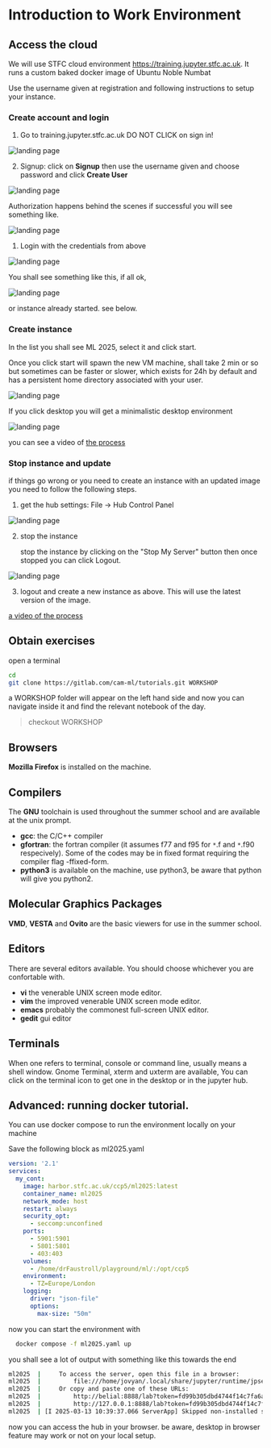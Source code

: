 # Introduction to Work Environment

## Access the cloud

We will use STFC cloud environment
<https://training.jupyter.stfc.ac.uk>. It runs a custom baked docker
image of Ubuntu Noble Numbat

Use the username given at registration and following instructions to
setup your instance.

### Create account and login

1.  Go to training.jupyter.stfc.ac.uk DO NOT CLICK on sign in!

   ![landing page](figs/01-startup-screen.webp)

2.  Signup: click on **Signup** then use the username given and choose
    password and click **Create User**

   ![landing page](figs/02-signup.webp)

Authorization happens behind the scenes if successful you will see
something like.

![landing page](figs/03-success.webp)

1.  Login with the credentials from above


   ![landing page](figs/04-login.webp)

You shall see something like this, if all ok,

![landing page](figs/05-success.webp)

or instance already started. see below.

### Create instance

In the list you shall see ML 2025, select it and click start.

Once you click start will spawn the new VM machine, shall take 2 min or
so but sometimes can be faster or slower, which exists for 24h by
default and has a persistent home directory associated with your user.


   ![landing page](figs/06-instance.webp)

If you click desktop you will get a minimalistic desktop environment

   ![landing page](figs/07-desktop.webp)

you can see a video of [the process](https://youtu.be/0D6qKeVWuYk)

### Stop instance and update

if things go wrong or you need to create an instance with an updated
image you need to follow the following steps.

1.  get the hub settings: File -\> Hub Control Panel

   ![landing page](figs/01-hub.webp)

2.  stop the instance

    stop the instance by clicking on the "Stop My Server" button then
    once stopped you can click Logout.

   ![landing page](figs/02-stop.webp)


3.  logout and create a new instance as above. This will use the latest
    version of the image.

[a video of the process](https://youtu.be/R0rEl9DbG3k)


## Obtain exercises

open a terminal

``` bash
cd
git clone https://gitlab.com/cam-ml/tutorials.git WORKSHOP
```

a WORKSHOP folder will appear on the left hand side and now you can
navigate inside it and find the relevant notebook of the day.

> checkout WORKSHOP

## Browsers

**Mozilla Firefox** is installed on the machine.

## Compilers

The **GNU** toolchain is used throughout the summer school and are
available at the unix prompt.

-   **gcc**: the C/C++ compiler
-   **gfortran**: the fortran compiler (it assumes f77 and f95 for `*`.f
    and `*`.f90 respecively). Some of the codes may be in fixed format
    requiring the compiler flag -ffixed-form.
-   **python3** is available on the machine, use python3, be aware that
    python will give you python2.

## Molecular Graphics Packages

**VMD**, **VESTA** and **Ovito** are the basic viewers for use in the summer school.

## Editors

There are several editors available. You should choose whichever you are
confortable with.

-   **vi** the venerable UNIX screen mode editor.
-   **vim** the improved venerable UNIX screen mode editor.
-   **emacs** probably the commonest full-screen UNIX editor.
-   **gedit** gui editor

## Terminals

When one refers to terminal, console or command line, usually means a
shell window. Gnome Terminal, xterm and uxterm are available, You can
click on the terminal icon to get one in the desktop or in the jupyter
hub.


## Advanced: running docker tutorial.

You can use docker compose to run the environment locally on your machine

Save the following block as ml2025.yaml

```yaml
version: '2.1'
services:
  my_cont:
    image: harbor.stfc.ac.uk/ccp5/ml2025:latest
    container_name: ml2025
    network_mode: host
    restart: always
    security_opt:
      - seccomp:unconfined
    ports:
      - 5901:5901
      - 5801:5801
      - 403:403
    volumes:
      - /home/drFaustroll/playground/ml/:/opt/ccp5
    environment:
      - TZ=Europe/London
    logging:
      driver: "json-file"
      options:
        max-size: "50m"
```

now you can start the environment with

```bash
  docker compose -f ml2025.yaml up
```


you shall see a lot of output with something like this towards the end

```bash
ml2025  |     To access the server, open this file in a browser:
ml2025  |         file:///home/jovyan/.local/share/jupyter/runtime/jpserver-7-open.html
ml2025  |     Or copy and paste one of these URLs:
ml2025  |         http://belial:8888/lab?token=fd99b305dbd4744f14c7fa6ad14f85435c8e861b8f330c96
ml2025  |         http://127.0.0.1:8888/lab?token=fd99b305dbd4744f14c7fa6ad14f85435c8e861b8f330c96
ml2025  | [I 2025-03-13 10:39:37.066 ServerApp] Skipped non-installed server(s): bash-language-server, dockerfile-language-server-nodejs, javascript-typescript-langserver, jedi-language-server, julia-language-server, pyright, python-language-server, python-lsp-server, r-languageserver, sql-language-server, texlab, typescript-language-server, unified-language-server, vscode-css-languageserver-bin, vscode-html-languageserver-bin, vscode-json-languageserver-bin, yaml-language-server

```

now you can access the hub in your browser. be aware, desktop in browser feature may work or not on your local setup.
